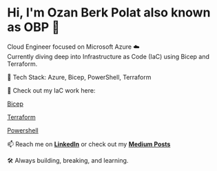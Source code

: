 # Hi, I'm Ozan Berk Polat also known as OBP 👋

Cloud Engineer focused on Microsoft Azure ☁️  
Currently diving deep into Infrastructure as Code (IaC) using Bicep and Terraform.  

🔧 Tech Stack: Azure, Bicep, PowerShell, Terraform  

📂 Check out my IaC work here:

[Bicep](https://github.com/ozanberkpolat/Bicep)

[Terraform](https://github.com/ozanberkpolat/terraform)

[Powershell](https://github.com/ozanberkpolat/powershell)

📫 Reach me on [**LinkedIn**](https://www.linkedin.com/in/ozan-berk-polat/) or check out my [**Medium Posts**](https://medium.com/@ozanberkpolat)  

🛠️ Always building, breaking, and learning.
